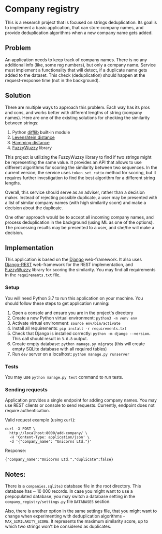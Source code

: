 # Company registry

This is a research project that is focused on strings deduplication. Its goal is to implement a basic application, that
can store company names, and provide deduplication algorithms when a new company name gets added.

## Problem

An application needs to keep track of company names. There is no any additional info (like, some reg numbers), but only 
a company name. Service must implement a functionality that will detect, if a duplicate name gets added to the dataset.
This check (deduplication) should happen at the request-response time (not in the background).

## Solution

There are multiple ways to approach this problem. Each way has its pros and cons, and works better with different 
lengths of string (company names). Here are one of the existing solutions for checking the similarity between strings:
1. Python [difflib](https://docs.python.org/3.7/library/difflib.html) built-in module
2. [Levenshtein distance](https://en.wikipedia.org/wiki/Levenshtein_distance)
3. [Hamming distance](https://en.wikipedia.org/wiki/Hamming_distance)
4. [FuzzyWuzzy](https://chairnerd.seatgeek.com/fuzzywuzzy-fuzzy-string-matching-in-python/) library

This project is utilizing the FuzzyWuzzy library to find if two strings might be representing the same value. It provides 
an API that allows to use different algorithms for scoring the similarity between two sequences. In the current version,
the service uses `token_set_ratio` method for scoring, but it requires further investigation to find the best algorithm for 
a different string lengths.

Overall, this service should serve as an adviser, rather than a decision maker. Instead of rejecting possible duplicate,
a user may be presented with a list of similar company names (with high similarity score) and make a decision about the
duplicate. 

One other approach would be to accept all incoming company names, and process deduplication in the background 
(using ML as one of the options). The processing results may be presented to a user, and she/he will make a decision.

## Implementation

This application is based on the [Django](https://www.djangoproject.com/) web-framework. 
It also uses [Django-REST](https://www.django-rest-framework.org/) web-framework for the REST implementation, 
and [FuzzyWuzzy](https://chairnerd.seatgeek.com/fuzzywuzzy-fuzzy-string-matching-in-python/) library for scoring 
the similarity. You may find all requirements in the `requirements.txt` file. 

### Setup

You will need Python 3.7 to run this application on your machine. 
You should follow these steps to get application running:
1. Open a console and ensure you are in the project's directory
2. Create a new Python virtual environment: `python3 -m venv env`
3. Activate virtual environment: `source env/bin/activate`
4. Install all requirements: `pip install -r requirements.txt`
5. Check that Django is installed correctly: `python -m django --version`. This call should result in `3.0.8` output.
5. Create empty database: `python manage.py migrate` (this will create empty SQLite database with all required tables)
6. Run `dev` server on a localhost: `python manage.py runserver`

### Tests

You may use `python manage.py test` command to run tests. 

### Sending requests

Application provides a single endpoint for adding company names. You may use REST clients or console to send requests.
Currently, endpoint does not require authentication.

Valid request example (using `curl`):
```
curl -X POST \
  http://localhost:8000/add-company/ \
  -H 'Content-Type: application/json' \
  -d '{"company_name": "Unicorns Ltd."}'
```

Response:
```
{"company_name":"Unicorns Ltd.","duplicate":false}
```

## Notes:

There is a `companies.sqlite3` database file in the root directory. This database has ~ 10 000 records. 
In case you might want to use a prepopulated database, you may switch a database setting 
in the `company_registry/settings.py` file `DATABASES` section.

Also, there is another option in the same settings file, that you might want to change when experimenting 
with deduplication algorithms - `MAX_SIMILARITY_SCORE`. It represents the maximum similarity score, 
up to which two strings won't be considered as duplicates.
